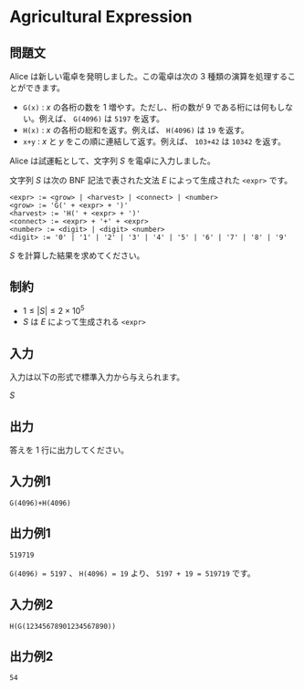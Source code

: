 # Agricultural Expression

## 問題文

Alice は新しい電卓を発明しました。この電卓は次の $3$ 種類の演算を処理することができます。

- `G(x)` : $x$ の各桁の数を $1$ 増やす。ただし、桁の数が $9$ である桁には何もしない。例えば、 `G(4096)` は `5197` を返す。
- `H(x)` : $x$ の各桁の総和を返す。例えば、 `H(4096)` は `19` を返す。
- `x+y` : $x$ と $y$ をこの順に連結して返す。例えば、 `103+42` は `10342` を返す。

Alice は試運転として、文字列 $S$ を電卓に入力しました。

文字列 $S$ は次の BNF 記法で表された文法 $E$ によって生成された `<expr>` です。

```
<expr> := <grow> | <harvest> | <connect> | <number>
<grow> := 'G(' + <expr> + ')'
<harvest> := 'H(' + <expr> + ')'
<connect> := <expr> + '+' + <expr>
<number> := <digit> | <digit> <number>
<digit> := '0' | '1' | '2' | '3' | '4' | '5' | '6' | '7' | '8' | '9'
```

$S$ を計算した結果を求めてください。

## 制約

- $1 \le |S| \le 2 \times 10^5$
- $S$ は $E$ によって生成される `<expr>`

## 入力

入力は以下の形式で標準入力から与えられます。

<div class="code-math">

$S$

</div>

## 出力

答えを $1$ 行に出力してください。

## 入力例1
```
G(4096)+H(4096)
```

## 出力例1
```
519719
```

`G(4096) = 5197` 、 `H(4096) = 19` より、 `5197 + 19 = 519719` です。

## 入力例2
```
H(G(12345678901234567890))
```

## 出力例2
```
54
```